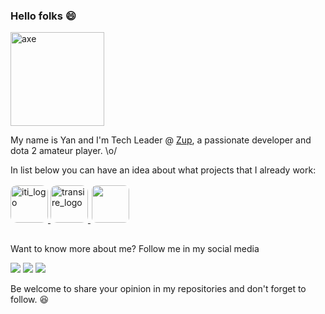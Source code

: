 ### Hello folks 😄
<img src="https://user-images.githubusercontent.com/5366951/139567431-e2ed8b35-df2c-4081-a635-eb6b72b66389.jpg" alt="axe" style="width: 150px"></img>

My name is Yan and I'm Tech Leader @ [Zup](https://www.zup.com.br/), a passionate developer and dota 2 amateur player. \o/

In list below you can have an idea about what projects that I already work:

<a href="https://iti.itau/">
    <img src="https://user-images.githubusercontent.com/5366951/139567587-ab4b8231-b8d9-4fd5-97b8-87ed7915e659.png"
         alt="iti_logo" style="border: 0 solid white; border-radius: 10px; width: 60px"/>
</a>
<a href="https://www.transire.com.br/">
    <img src="https://media-exp1.licdn.com/dms/image/C560BAQF1aZ4BOdyqkw/company-logo_200_200/0/1539724184310?e=2147483647&v=beta&t=baUDPXU7Pp5SwciufV0FFAcRhtm56yhzleGKiqOrh0A"
         alt="transire_logo" style="border: 0 solid white; border-radius: 10px; width: 60px"/>
</a>
<a href="https://supergeeks.com.br/">
 <img src="https://pbs.twimg.com/profile_images/834059561032151041/frG20364_400x400.jpg" style="border: 2px solid white; border-radius: 10px; width: 60px" >
</a>

<div align="center">
  <h2></h2>
</div>

Want to know more about me? Follow me in my social media

<a href="https://instagram.com/yan.brandao" target="_blank"><img src="https://img.shields.io/badge/-Instagram-%23E4405F?style=for-the-badge&logo=instagram&logoColor=white" target="_blank"></a> 
<a href = "mailto:ybrandao.d@gmail.com"><img src="https://img.shields.io/badge/-Gmail-%23333?style=for-the-badge&logo=gmail&logoColor=white" target="_blank"></a>
<a href="https://www.linkedin.com/in/yanbrandao/" target="_blank"><img src="https://img.shields.io/badge/-LinkedIn-%230077B5?style=for-the-badge&logo=linkedin&logoColor=white" target="_blank"></a>

Be welcome to share your opinion in my repositories and don't forget to follow. 😆
